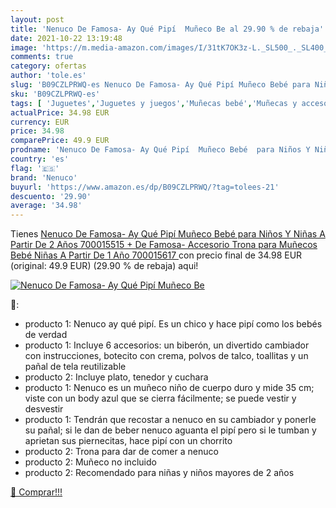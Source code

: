 ```yaml
---
layout: post
title: 'Nenuco De Famosa- Ay Qué Pipí  Muñeco Be al 29.90 % de rebaja'
date: 2021-10-22 13:19:48
image: 'https://m.media-amazon.com/images/I/31tK7OK3z-L._SL500_._SL400_.jpg'
comments: true
category: ofertas
author: 'tole.es'
slug: 'B09CZLPRWQ-es Nenuco De Famosa- Ay Qué Pipí Muñeco Bebé para Niños Y...'
sku: 'B09CZLPRWQ-es'
tags: [ 'Juguetes','Juguetes y juegos','Muñecas bebé','Muñecas y accesorios','bebé','nenuco','trona', ]
actualPrice: 34.98 EUR
currency: EUR
price: 34.98
comparePrice: 49.9 EUR
prodname: 'Nenuco De Famosa- Ay Qué Pipí  Muñeco Bebé  para Niños Y Niñas A Partir De 2 Años  700015515  + De Famosa- Accesorio Trona para Muñecos Bebé Niñas A Partir De 1 Año  700015617 '
country: 'es'
flag: '🇪🇸'
brand: 'Nenuco'
buyurl: 'https://www.amazon.es/dp/B09CZLPRWQ/?tag=tolees-21'
descuento: '29.90'
average: '34.98'
---
```


Tienes [Nenuco De Famosa- Ay Qué Pipí  Muñeco Bebé  para Niños Y Niñas A Partir De 2 Años  700015515  + De Famosa- Accesorio Trona para Muñecos Bebé Niñas A Partir De 1 Año  700015617 ](https://www.amazon.es/dp/B09CZLPRWQ/?tag=tolees-21) con precio final de  34.98 EUR (original: 49.9 EUR) (29.90 %  de rebaja) aqui!

[![Nenuco De Famosa- Ay Qué Pipí  Muñeco Be](https://m.media-amazon.com/images/I/31tK7OK3z-L._SL500_._SL400_.jpg)](https://www.amazon.es/dp/B09CZLPRWQ/?tag=tolees-21)

🔎:

- producto 1: Nenuco ay qué pipí. Es un chico y hace pipí como los bebés de verdad
- producto 1: Incluye 6 accesorios: un biberón, un divertido cambiador con instrucciones, botecito con crema, polvos de talco, toallitas y un pañal de tela reutilizable
- producto 2: Incluye plato, tenedor y cuchara
- producto 1: Nenuco es un muñeco niño de cuerpo duro y mide 35 cm; viste con un body azul que se cierra fácilmente; se puede vestir y desvestir
- producto 1: Tendrán que recostar a nenuco en su cambiador y ponerle su pañal; si le dan de beber nenuco aguanta el pipí pero si le tumban y aprietan sus piernecitas, hace pipí con un chorrito
- producto 2: Trona para dar de comer a nenuco
- producto 2: Muñeco no incluido
- producto 2: Recomendado para niñas y niños mayores de 2 años

[🛒 Comprar!!!](https://www.amazon.es/dp/B09CZLPRWQ/?tag=tolees-21)
